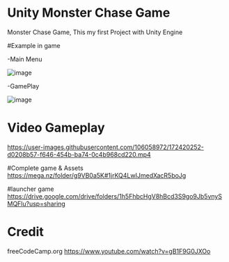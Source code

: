 # Unity Monster Chase Game
Monster Chase Game, This my first Project with Unity Engine

#Example in game

-Main Menu

![image](https://user-images.githubusercontent.com/106058972/172407259-87864e42-04c8-4898-92f5-48fe78008ad8.png) 

-GamePlay

![image](https://user-images.githubusercontent.com/106058972/172407283-2aeb72b6-bf4a-4d01-bcb3-6eff8496d582.png)


# Video Gameplay

https://user-images.githubusercontent.com/106058972/172420252-d0208b57-f646-454b-ba74-0c4b968cd220.mp4

#Complete game & Assets
https://mega.nz/folder/g9VB0a5K#1jrKQ4LwIJmedXacR5boJg

#launcher game
https://drive.google.com/drive/folders/1h5FhbcHgV8hBcd3S9go9Jb5vnySMQFlu?usp=sharing


# Credit 
freeCodeCamp.org https://www.youtube.com/watch?v=gB1F9G0JXOo

